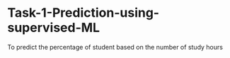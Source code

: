 # Task-1-Prediction-using-supervised-ML
To predict the percentage of student based on the number of study hours
